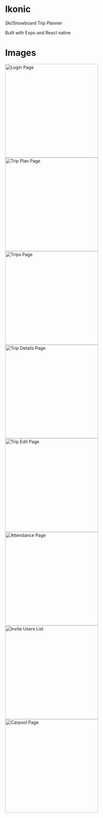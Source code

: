 # Ikonic

Ski/Snowboard Trip Planner

Built with Expo and React native

# Images
<div style="display: flex, justify-content: center, align-items: center">
<img src="./assets/screenshots/LoginPage.png" alt="Login Page" width="300" />
<img src="./assets/screenshots/TripPlanPage.png" alt="Trip Plan Page" width="300" />
<img src="./assets/screenshots/TripsPage.png" alt="Trips Page" width="300" />
<img src="./assets/screenshots/TripDetailsPage.png" alt="Trip Details Page" width="300" />
<img src="./assets/screenshots/TripEditPage.png" alt="Trip Edit Page" width="300" />
<img src="./assets/screenshots/AttendancePage.png" alt="Attendance Page" width="300" />
<img src="./assets/screenshots/InviteUsersList.png" alt="Invite Users List" width="300" />
<img src="./assets/screenshots/CarpoolPage.png" alt="Carpool Page" width="300" />
</div>

